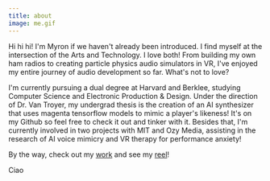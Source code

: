 ```yaml
---
title: about
image: me.gif
---
```

Hi hi hi! I'm Myron if we haven't already been introduced. I find myself at the intersection of the Arts and Technology. I love both! From building my own ham radios to creating particle physics audio simulators in VR, I've enjoyed my entire journey of audio development so far. What's not to love? 

I'm currently pursuing a dual degree at Harvard and Berklee, studying Computer Science and Electronic Production & Design. Under the direction of Dr. Van Troyer, my undergrad thesis is the creation of an AI synthesizer that uses magenta tensorflow models to mimic a player's likeness! It's on my Github so feel free to check it out and tinker with it. Besides that, I'm currently involved in two projects with MIT and Ozy Media, assisting in the research of AI voice mimicry and VR therapy for performance anxiety! 
 
By the way, check out my <a href="#Portfolio">work</a> and see my <a href="#Reel"> reel</a>!
 
Ciao
